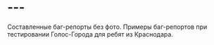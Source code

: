 # ---
Составленные баг-репорты без фото.
Примеры баг-репортов при тестировании Голос-Города для ребят из Краснодара.
